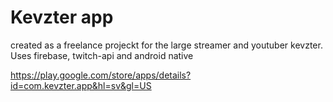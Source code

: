 # Kevzter app
created as a freelance projeckt for the large streamer and youtuber kevzter. Uses firebase, twitch-api and android native

https://play.google.com/store/apps/details?id=com.kevzter.app&hl=sv&gl=US
